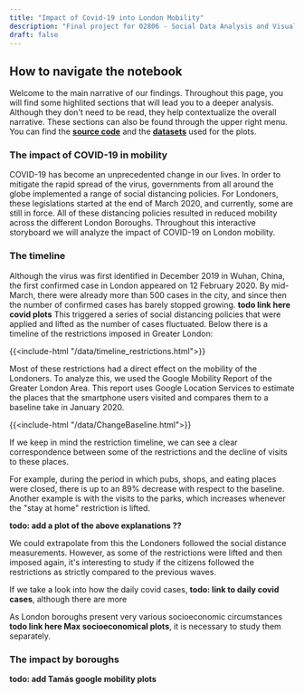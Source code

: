 ```yaml
---
title: "Impact of Covid-19 into London Mobility"
description: "Final project for 02806 - Social Data Analysis and Visualization Spring 21"
draft: false
---
```


## How to navigate the notebook
Welcome to the main narrative of our findings. Throughout this page, you will find some highlited sections that will lead you to a deeper analysis. Although they don't need to be read, they help contextualize the overall narrative. These sections can also be found through the upper right menu.  You can find the **[source code](https://github.com/luciamontesinos/london-mobility/blob/master/London.ipynb)** and the **[datasets](https://github.com/luciamontesinos/london-mobility/tree/master/datasets)** used for the plots.


### The impact of COVID-19 in mobility
COVID-19 has become an unprecedented change in our lives.  In order to mitigate the rapid spread of the virus,  governments from all around the globe implemented a range of social distancing policies. For Londoners, these legislations started at the end of March 2020, and currently, some are still in force. All of these distancing policies resulted in reduced mobility across the different London Boroughs. Throughout this interactive storyboard we will analyze the impact of COVID-19 on London mobility.

### The timeline
Although the virus was first identified in December 2019 in Wuhan, China, the first confirmed case in London appeared on 12 February 2020. By mid-March, there were already more than 500 cases in the city, and since then the number of confirmed cases has barely stopped growing. **todo link here covid plots** This triggered a series of social distancing policies that were applied and lifted as the number of cases fluctuated. Below there is a timeline of the restrictions imposed in Greater London:


{{<include-html "/data/timeline_restrictions.html">}}

Most of these restrictions had a direct effect on the mobility of the Londoners. To analyze this, we used the Google Mobility Report of the Greater London Area. This report uses Google Location Services to estimate the places that the smartphone users visited and compares them to a baseline take in January 2020.


{{<include-html "/data/ChangeBaseline.html">}}

If we keep in mind the restriction timeline, we can see a clear correspondence between some of the restrictions and the decline of visits to these places.

For example, during the period in which pubs, shops, and eating places were closed, there is up to an 89% decrease with respect to the baseline. Another example is with the visits to the parks, which increases whenever the "stay at home" restriction is lifted.

**todo: add a plot of the above explanations ??**

We could extrapolate from this the Londoners followed the social distance measurements. However, as some of the restrictions were lifted and then imposed again, it's interesting to study if the citizens followed the restrictions as strictly compared to the previous waves. 


If we take a look into how the daily covid cases, **todo: link to daily covid cases**, although there are more 


As London boroughs present very various socioeconomic circumstances **todo link here Max socioeconomical plots**, it is necessary to study them separately.

### The impact by boroughs
**todo: add Tamás google mobility plots**
